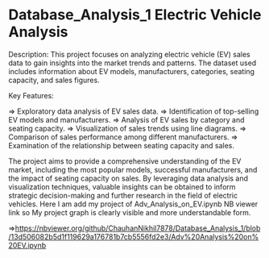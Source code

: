 # Database_Analysis_1 Electric Vehicle Analysis
Description:
This project focuses on analyzing electric vehicle (EV) sales data to gain insights into the market trends and patterns. The dataset used includes information about EV models, manufacturers, categories, seating capacity, and sales figures.

Key Features:

=> Exploratory data analysis of EV sales data.
=> Identification of top-selling EV models and manufacturers.
=> Analysis of EV sales by category and seating capacity.
=> Visualization of sales trends using line diagrams.
=> Comparison of sales performance among different manufacturers.
=> Examination of the relationship between seating capacity and sales.

The project aims to provide a comprehensive understanding of the EV market, including the most popular models, successful manufacturers, and the impact of seating capacity on sales. By leveraging data analysis and visualization techniques, valuable insights can be obtained to inform strategic decision-making and further research in the field of electric vehicles.
Here I am add my project of Adv_Analysis_on_EV.ipynb  NB viewer link so My project graph is clearly visible and more understandable form.

=>https://nbviewer.org/github/ChauhanNikhil7878/Database_Analysis_1/blob/13d506082b5d1f119629a176781b7cb5556fd2e3/Adv%20Analysis%20on%20EV.ipynb
